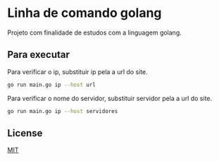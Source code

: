 # Linha de comando golang

Projeto com finalidade de estudos com a linguagem golang.

## Para executar

Para verificar o ip, substituir ip pela a url do site.

```bash
go run main.go ip --host url
```

Para verificar o nome do servidor, substituir servidor pela a url do site.

```bash
go run main.go ip --host servidores
```

## License

[MIT](https://choosealicense.com/licenses/mit/)
